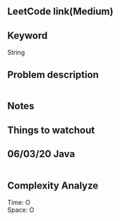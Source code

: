 ## LeetCode link(Medium)


## Keyword
String

## Problem description
```

```



## Notes


## Things to watchout

## 06/03/20 Java

```java


```
## Complexity Analyze
Time: O       \
Space: O